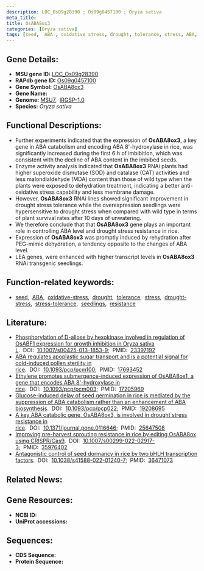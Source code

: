 ```yaml
---
description: LOC_Os09g28390 ; Os09g0457100 ; Oryza sativa
meta_title:
title: OsABA8ox3
categories: [Oryza sativa]
tags: [seed,  ABA , oxidative stress, drought, tolerance, stress, ABA, drought stress, drought stress , stress tolerance, seedlings, resistance]
---
```


## Gene Details:
- **MSU gene ID:** [LOC_Os09g28390](http://rice.uga.edu/cgi-bin/ORF_infopage.cgi?orf=LOC_Os09g28390)  
- **RAPdb gene ID:** [Os09g0457100](https://rapdb.dna.affrc.go.jp/locus/?name=Os09g0457100)  
- **Gene Symbol:** <u>OsABA8ox3</u>
- **Gene Name:**
- **Genome:**  [MSU7](http://rice.uga.edu/),&nbsp;&nbsp;[IRGSP-1.0](https://rapdb.dna.affrc.go.jp/download/irgsp1.html)
- **Species:** *Oryza sativa*

## Functional Descriptions:
   - Further experiments indicated that the expression of **OsABA8ox3**, a key gene in ABA catabolism and encoding ABA 8'-hydroxylase in rice, was significantly increased during the first 6 h of imbibition, which was consistent with the decline of ABA content in the imbibed seeds.
   - Enzyme activity analysis indicated that **OsABA8ox3** RNAi plants had higher superoxide dismutase (SOD) and catalase (CAT) activities and less malondialdehyde (MDA) content than those of wild type when the plants were exposed to dehydration treatment, indicating a better anti-oxidative stress capability and less membrane damage.
   - However, **OsABA8ox3** RNAi lines showed significant improvement in drought stress tolerance while the overexpression seedlings were hypersensitive to drought stress when compared with wild type in terms of plant survival rates after 10 days of unwatering.
   - We therefore conclude that that **OsABA8ox3** gene plays an important role in controlling ABA level and drought stress resistance in rice.
   - Expression of **OsABA8ox3** was promptly induced by rehydration after PEG-mimic dehydration, a tendency opposite to the changes of ABA level.
   - LEA genes, were enhanced with higher transcript levels in **OsABA8ox3** RNAi transgenic seedlings.

## Function-related keywords:
   - [seed](/tags/seed/),&nbsp;&nbsp;[ABA](/tags/ABA/),&nbsp;&nbsp;[oxidative-stress](/tags/oxidative-stress/),&nbsp;&nbsp;[drought](/tags/drought/),&nbsp;&nbsp;[tolerance](/tags/tolerance/),&nbsp;&nbsp;[stress](/tags/stress/),&nbsp;&nbsp;[drought-stress](/tags/drought-stress/),&nbsp;&nbsp;[stress-tolerance](/tags/stress-tolerance/),&nbsp;&nbsp;[seedlings](/tags/seedlings/),&nbsp;&nbsp;[resistance](/tags/resistance/)

## Literature:
   - [Phosphorylation of D-allose by hexokinase involved in regulation of OsABF1 expression for growth inhibition in Oryza sativa L](https://www.doi.org/10.1007/s00425-013-1853-9).&nbsp;&nbsp;DOI:&nbsp;&nbsp;[10.1007/s00425-013-1853-9](https://www.doi.org/10.1007/s00425-013-1853-9);&nbsp;&nbsp;PMID:&nbsp;&nbsp;[23397192](https://pubmed.ncbi.nlm.nih.gov/23397192/)
   - [ABA regulates apoplastic sugar transport and is a potential signal for cold-induced pollen sterility in rice](https://www.doi.org/10.1093/pcp/pcm100).&nbsp;&nbsp;DOI:&nbsp;&nbsp;[10.1093/pcp/pcm100](https://www.doi.org/10.1093/pcp/pcm100);&nbsp;&nbsp;PMID:&nbsp;&nbsp;[17693452](https://pubmed.ncbi.nlm.nih.gov/17693452/)
   - [Ethylene promotes submergence-induced expression of OsABA8ox1, a gene that encodes ABA 8'-hydroxylase in rice](https://www.doi.org/10.1093/pcp/pcm003).&nbsp;&nbsp;DOI:&nbsp;&nbsp;[10.1093/pcp/pcm003](https://www.doi.org/10.1093/pcp/pcm003);&nbsp;&nbsp;PMID:&nbsp;&nbsp;[17205969](https://pubmed.ncbi.nlm.nih.gov/17205969/)
   - [Glucose-induced delay of seed germination in rice is mediated by the suppression of ABA catabolism rather than an enhancement of ABA biosynthesis](https://www.doi.org/10.1093/pcp/pcp022).&nbsp;&nbsp;DOI:&nbsp;&nbsp;[10.1093/pcp/pcp022](https://www.doi.org/10.1093/pcp/pcp022);&nbsp;&nbsp;PMID:&nbsp;&nbsp;[19208695](https://pubmed.ncbi.nlm.nih.gov/19208695/)
   - [A key ABA catabolic gene, OsABA8ox3, is involved in drought stress resistance in rice](https://www.doi.org/10.1371/journal.pone.0116646).&nbsp;&nbsp;DOI:&nbsp;&nbsp;[10.1371/journal.pone.0116646](https://www.doi.org/10.1371/journal.pone.0116646);&nbsp;&nbsp;PMID:&nbsp;&nbsp;[25647508](https://pubmed.ncbi.nlm.nih.gov/25647508/)
   - [Improving pre-harvest sprouting resistance in rice by editing OsABA8ox using CRISPR/Cas9](https://www.doi.org/10.1007/s00299-022-02917-3).&nbsp;&nbsp;DOI:&nbsp;&nbsp;[10.1007/s00299-022-02917-3](https://www.doi.org/10.1007/s00299-022-02917-3);&nbsp;&nbsp;PMID:&nbsp;&nbsp;[35976402](https://pubmed.ncbi.nlm.nih.gov/35976402/)
   - [Antagonistic control of seed dormancy in rice by two bHLH transcription factors](https://www.doi.org/10.1038/s41588-022-01240-7).&nbsp;&nbsp;DOI:&nbsp;&nbsp;[10.1038/s41588-022-01240-7](https://www.doi.org/10.1038/s41588-022-01240-7);&nbsp;&nbsp;PMID:&nbsp;&nbsp;[36471073](https://pubmed.ncbi.nlm.nih.gov/36471073/)

## Related News:

## Gene Resources:
- **NCBI ID:**  []()
- **UniProt accessions:** [](https://www.uniprot.org/uniprotkb//entry)

## Sequences:
- **CDS Sequence:**
- **Protein Sequence:**
